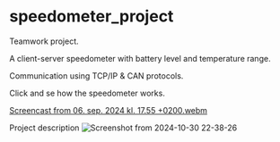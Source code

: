 # speedometer_project
Teamwork project.

A client-server speedometer with battery level and temperature range. 

Communication using TCP/IP &amp; CAN protocols. 


Click and se how the speedometer works. 

[Screencast from 06. sep. 2024 kl. 17.55 +0200.webm](https://github.com/user-attachments/assets/03e37092-2cf9-4c47-a4a3-aa34761554f8)



Project description 
![Screenshot from 2024-10-30 22-38-26](https://github.com/user-attachments/assets/801e42d1-bf1b-401b-abe1-357f56232af7)
